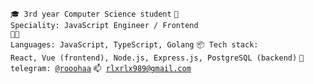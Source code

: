<code>🎓 3rd year Computer Science student</code>
<code>👷 Speciality: JavaScript Engineer / Frontend</code><br>
<code>🧑‍💻 Languages: JavaScript, TypeScript, Golang</code>
<code>📦 Tech stack: React, Vue (frontend), Node.js, Express.js, PostgreSQL (backend)</code>
<code>💬 telegram: [@rooohaa](https://telegram.me/rooohaa)</code>
<code>📫 [rlxrlx989@gmail.com](mailto:rlxrlx989@gmail.com)</code>
